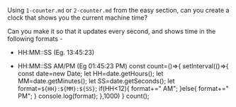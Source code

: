 Using `1-counter.md` or `2-counter.md` from the easy section, can you create a
clock that shows you the current machine time?

Can you make it so that it updates every second, and shows time in the following formats - 

 - HH:MM::SS (Eg. 13:45:23)

 - HH:MM::SS AM/PM (Eg 01:45:23 PM)
const count=()=>{
    setInterval(()=>{
        const date=new Date;
        let HH=date.getHours();
        let MM=date.getMinutes();
        let SS=date.getSeconds();
        let format=`${HH}:${MM}:${SS}`;
        if(HH<12){
            format+=" AM";
        }else{
            format+=" PM";
        }
        console.log(format);
    },1000)
}
count();